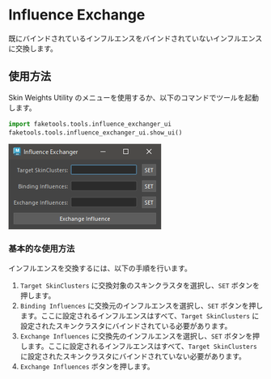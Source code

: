 # Influence Exchange

既にバインドされているインフルエンスをバインドされていないインフルエンスに交換します。

## 使用方法

Skin Weights Utility のメニューを使用するか、以下のコマンドでツールを起動します。

```python
import faketools.tools.influence_exchanger_ui
faketools.tools.influence_exchanger_ui.show_ui()
```

![image001](images/influence_exchanger/image001.png)

### 基本的な使用方法

インフルエンスを交換するには、以下の手順を行います。

1. `Target SkinClusters` に交換対象のスキンクラスタを選択し、`SET` ボタンを押します。
2. `Binding Influences` に交換元のインフルエンスを選択し、`SET` ボタンを押します。ここに設定されるインフルエンスはすべて、`Target SkinClusters` に設定されたスキンクラスタにバインドされている必要があります。
3. `Exchange Influences` に交換先のインフルエンスを選択し、`SET` ボタンを押します。ここに設定されるインフルエンスはすべて、`Target SkinClusters` に設定されたスキンクラスタにバインドされていない必要があります。
4. `Exchange Influences` ボタンを押します。